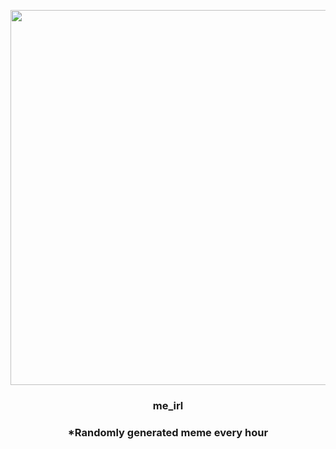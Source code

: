 <p align="center">
        <img src="https://i.redd.it/swl9knllfta91.jpg" width="600" height="600">
        </p>
        <h3 align="center">me_irl</h3>
        <h3 align="center">*Randomly generated meme every hour</h3>
    